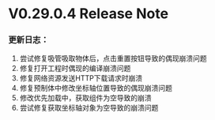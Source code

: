 # V0.29.0.4 Release Note

### 更新日志：

1. 尝试修复吸管吸取物体后，点击重置按钮导致的偶现崩溃问题
2. 修复打开工程时偶现的编译崩溃问题
3. 修复网络资源发送HTTP下载请求时崩溃
4. 修复预制体中修改坐标轴位置导致的偶现崩溃问题
5. 修改优先加载中，获取组件为空导致的崩溃
6. 尝试修复获取坐标轴对象为空导致的崩溃问题